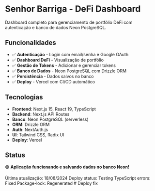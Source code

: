 # Senhor Barriga - DeFi Dashboard

Dashboard completo para gerenciamento de portfólio DeFi com autenticação e banco de dados Neon PostgreSQL.

## Funcionalidades

- ✅ **Autenticação** - Login com email/senha e Google OAuth
- ✅ **Dashboard DeFi** - Visualização de portfólio
- ✅ **Gestão de Tokens** - Adicionar e gerenciar tokens
- ✅ **Banco de Dados** - Neon PostgreSQL com Drizzle ORM
- ✅ **Persistência** - Dados salvos no banco
- ✅ **Deploy** - Vercel com CI/CD automático

## Tecnologias

- **Frontend**: Next.js 15, React 19, TypeScript
- **Backend**: Next.js API Routes
- **Banco**: Neon PostgreSQL (serverless)
- **ORM**: Drizzle ORM
- **Auth**: NextAuth.js
- **UI**: Tailwind CSS, Radix UI
- **Deploy**: Vercel

## Status

🟢 **Aplicação funcionando e salvando dados no banco Neon!**

Última atualização: 18/08/2024
Deploy status: Testing
TypeScript errors: Fixed
Package-lock: Regenerated
#   D e p l o y   f i x  
 
